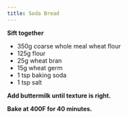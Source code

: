 ```yaml
---
title: Soda Bread
---
```


**Sift together**

- 350g coarse whole meal wheat flour
- 125g flour
- 25g wheat bran
- 15g wheat germ
- 1 tsp baking soda
- 1 tsp salt

**Add buttermilk until texture is right.**

**Bake at 400F for 40 minutes.**

